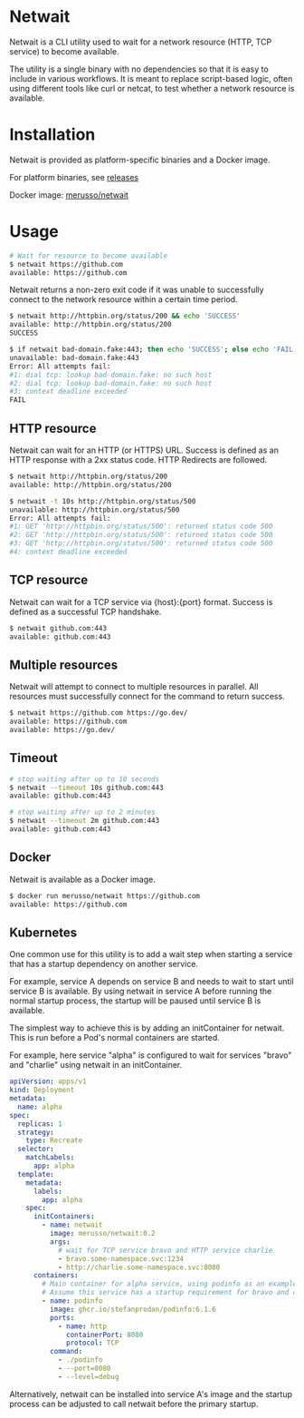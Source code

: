 # Netwait

Netwait is a CLI utility used to wait for a network resource (HTTP, TCP service)
to become available.

The utility is a single binary with no dependencies so that it is easy to
include in various workflows.  It is meant to replace script-based logic, often
using different tools like curl or netcat, to test whether a network resource is
available.

# Installation

Netwait is provided as platform-specific binaries and a Docker image.

For platform binaries, see [releases](https://github.com/merusso/netwait/releases)

Docker image: [merusso/netwait](https://hub.docker.com/r/merusso/netwait)

# Usage

```bash
# Wait for resource to become available
$ netwait https://github.com
available: https://github.com
```

Netwait returns a non-zero exit code if it was unable to successfully connect
to the network resource within a certain time period.

```bash
$ netwait http://httpbin.org/status/200 && echo 'SUCCESS'
available: http://httpbin.org/status/200
SUCCESS

$ if netwait bad-domain.fake:443; then echo 'SUCCESS'; else echo 'FAIL'; fi
unavailable: bad-domain.fake:443
Error: All attempts fail:
#1: dial tcp: lookup bad-domain.fake: no such host
#2: dial tcp: lookup bad-domain.fake: no such host
#3: context deadline exceeded
FAIL
```

## HTTP resource

Netwait can wait for an HTTP (or HTTPS) URL. Success is defined as an HTTP
response with a 2xx status code. HTTP Redirects are followed.

```bash
$ netwait http://httpbin.org/status/200
available: http://httpbin.org/status/200

$ netwait -t 10s http://httpbin.org/status/500
unavailable: http://httpbin.org/status/500
Error: All attempts fail:
#1: GET 'http://httpbin.org/status/500': returned status code 500
#2: GET 'http://httpbin.org/status/500': returned status code 500
#3: GET 'http://httpbin.org/status/500': returned status code 500
#4: context deadline exceeded
```

## TCP resource

Netwait can wait for a TCP service via {host}:{port} format. Success is defined
as a successful TCP handshake.

```bash
$ netwait github.com:443
available: github.com:443
```

## Multiple resources

Netwait will attempt to connect to multiple resources in parallel. All
resources must successfully connect for the command to return success.

```bash
$ netwait https://github.com https://go.dev/
available: https://github.com
available: https://go.dev/
```

## Timeout

```bash
# stop waiting after up to 10 seconds
$ netwait --timeout 10s github.com:443
available: github.com:443

# stop waiting after up to 2 minutes
$ netwait --timeout 2m github.com:443
available: github.com:443
```

## Docker

Netwait is available as a Docker image.

```bash
$ docker run merusso/netwait https://github.com
available: https://github.com
```

## Kubernetes

One common use for this utility is to add a wait step when starting a service
that has a startup dependency on another service.

For example, service A depends on service B and needs to wait to start until
service B is available. By using netwait in service A before running the normal
startup process, the startup will be paused until service B is available.

The simplest way to achieve this is by adding an initContainer for netwait. This
is run before a Pod's normal containers are started.

For example, here service "alpha" is configured to wait for services "bravo" and
"charlie" using netwait in an initContainer.

```yaml
apiVersion: apps/v1
kind: Deployment
metadata:
  name: alpha
spec:
  replicas: 1
  strategy:
    type: Recreate
  selector:
    matchLabels:
      app: alpha
  template:
    metadata:
      labels:
        app: alpha
    spec:
      initContainers:
        - name: netwait
          image: merusso/netwait:0.2
          args:
            # wait for TCP service bravo and HTTP service charlie
            - bravo.some-namespace.svc:1234
            - http://charlie.some-namespace.svc:8080
      containers:
        # Main container for alpha service, using podinfo as an example.
        # Assume this service has a startup requirement for bravo and charlie.
        - name: podinfo
          image: ghcr.io/stefanprodan/podinfo:6.1.6
          ports:
            - name: http
              containerPort: 8080
              protocol: TCP
          command:
            - ./podinfo
            - --port=8080
            - --level=debug
```

Alternatively, netwait can be installed into service A's image and the startup
process can be adjusted to call netwait before the primary startup.
